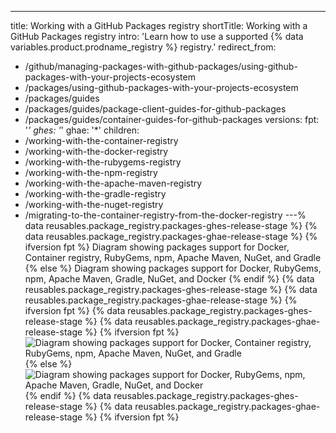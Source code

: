 ---
title: Working with a GitHub Packages registry
shortTitle: Working with a GitHub Packages registry
intro: 'Learn how to use a supported {% data variables.product.prodname_registry %} registry.'
redirect_from:
  - /github/managing-packages-with-github-packages/using-github-packages-with-your-projects-ecosystem
  - /packages/using-github-packages-with-your-projects-ecosystem
  - /packages/guides
  - /packages/guides/package-client-guides-for-github-packages
  - /packages/guides/container-guides-for-github-packages
versions:
  fpt: '*'
  ghes: '*'
  ghae: '*'
children:
  - /working-with-the-container-registry
  - /working-with-the-docker-registry
  - /working-with-the-rubygems-registry
  - /working-with-the-npm-registry
  - /working-with-the-apache-maven-registry
  - /working-with-the-gradle-registry
  - /working-with-the-nuget-registry
  - /migrating-to-the-container-registry-from-the-docker-registry
---% data reusables.package_registry.packages-ghes-release-stage %} {% data reusables.package_registry.packages-ghae-release-stage %} {% ifversion fpt %} Diagram showing packages support for Docker, Container registry, RubyGems, npm, Apache Maven, NuGet, and Gradle {% else %} Diagram showing packages support for Docker, RubyGems, npm, Apache Maven, Gradle, NuGet, and Docker {% endif %} {% data reusables.package_registry.packages-ghes-release-stage %} {% data reusables.package_registry.packages-ghae-release-stage %} {% ifversion fpt %}
{% data reusables.package_registry.packages-ghes-release-stage %}
{% data reusables.package_registry.packages-ghae-release-stage %}
{% ifversion fpt %}
![Diagram showing packages support for Docker, Container registry, RubyGems, npm, Apache Maven, NuGet, and Gradle](/assets/images/help/package-registry/packages-diagram-with-container-registry.png)
{% else %}
![Diagram showing packages support for Docker, RubyGems, npm, Apache Maven, Gradle, NuGet, and Docker](/assets/images/help/package-registry/packages-diagram-without-container-registry.png)
{% endif %} {% data reusables.package_registry.packages-ghes-release-stage %} {% data reusables.package_registry.packages-ghae-release-stage %} {% ifversion fpt %} 
